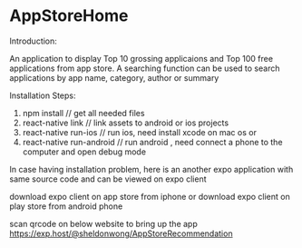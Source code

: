 # AppStoreHome

Introduction:

An application to display Top 10 grossing applicaions and Top 100 free applications from app store.
A searching function can be used to search applications by app name, category, author or summary 


Installation
Steps:
1. npm install // get all needed files
2. react-native link  // link assets to android or ios projects
3. react-native run-ios // run ios, need install xcode on mac os
 or
4. react-native run-android // run android , need connect a phone to the computer and open debug mode


In case having installation problem,
here is an another expo application with same source code and can be viewed on expo client

download expo client on app store from iphone
or
download expo client on play store from android phone

scan qrcode on below website to bring up the app
https://exp.host/@sheldonwong/AppStoreRecommendation
